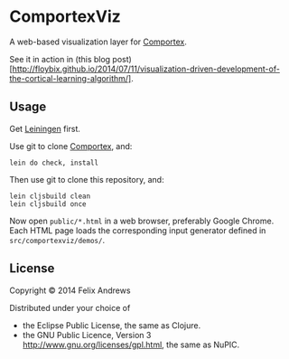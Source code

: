 # ComportexViz

A web-based visualization layer for
[Comportex](http://github.com/floybix/comportex/).

See it in action in (this blog
post)[http://floybix.github.io/2014/07/11/visualization-driven-development-of-the-cortical-learning-algorithm/].


## Usage

Get [Leiningen](http://leiningen.org/) first.

Use git to clone [Comportex](http://github.com/floybix/comportex/), and:

```
lein do check, install
```

Then use git to clone this repository, and:

```
lein cljsbuild clean
lein cljsbuild once
```

Now open `public/*.html` in a web browser, preferably Google
Chrome. Each HTML page loads the corresponding input generator defined
in `src/comportexviz/demos/`.


## License

Copyright © 2014 Felix Andrews

Distributed under your choice of
* the Eclipse Public License, the same as Clojure.
* the GNU Public Licence, Version 3 http://www.gnu.org/licenses/gpl.html, the same as NuPIC.
